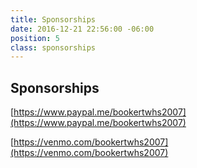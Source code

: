 ```yaml
---
title: Sponsorships
date: 2016-12-21 22:56:00 -06:00
position: 5
class: sponsorships
---
```


## Sponsorships

[https://www.paypal.me/bookertwhs2007](https://www.paypal.me/bookertwhs2007)

[https://venmo.com/bookertwhs2007](https://venmo.com/bookertwhs2007)